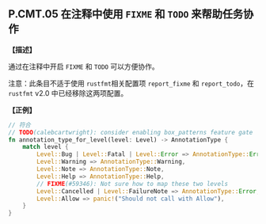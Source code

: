 ## P.CMT.05  在注释中使用 `FIXME` 和 `TODO` 来帮助任务协作

**【描述】**

通过在注释中开启 `FIXME` 和 `TODO` 可以方便协作。

注意：此条目不适于使用 `rustfmt`相关配置项 `report_fixme` 和 `report_todo`，在 `rustfmt` v2.0 中已经移除这两项配置。

**【正例】**

```rust
// 符合
// TODO(calebcartwright): consider enabling box_patterns feature gate
fn annotation_type_for_level(level: Level) -> AnnotationType {
    match level {
        Level::Bug | Level::Fatal | Level::Error => AnnotationType::Error,
        Level::Warning => AnnotationType::Warning,
        Level::Note => AnnotationType::Note,
        Level::Help => AnnotationType::Help,
        // FIXME(#59346): Not sure how to map these two levels
        Level::Cancelled | Level::FailureNote => AnnotationType::Error,
        Level::Allow => panic!("Should not call with Allow"),
    }
}
```

